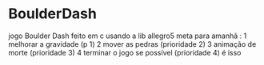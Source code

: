 # BoulderDash
jogo Boulder Dash feito em c usando a lib allegro5
meta para amanhã :
   1 melhorar a gravidade (p 1)
   2 mover as pedras (prioridade 2)
   3 animação de morte (prioridade 3)
   4 terminar o jogo se possível (prioridade 4)
é isso
